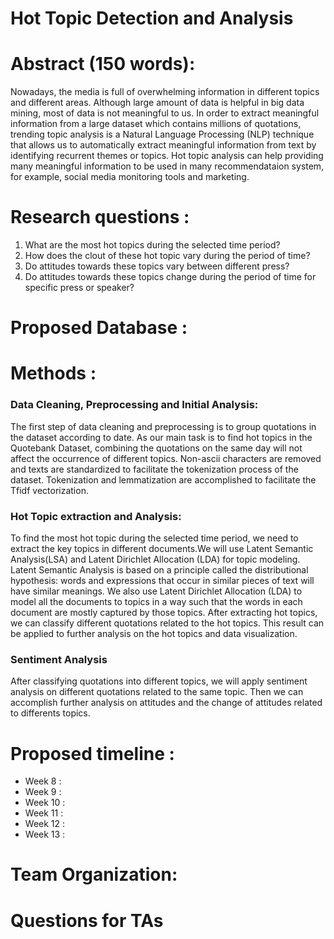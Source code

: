 # Hot Topic Detection and Analysis

# Abstract  (150 words):

Nowadays, the media is full of overwhelming information in different topics and different areas. Although large amount of data is helpful in big data mining, most of data is not meaningful to us. In order to extract meaningful information from a large dataset which contains millions of quotations, trending topic analysis is a Natural Language Processing (NLP) technique that allows us to automatically extract meaningful information from text by identifying recurrent themes or topics. Hot topic analysis can help providing many meaningful information to be used in many recommendataion system, for example, social media monitoring tools and marketing.

# Research questions : 

1. What are the most hot topics during the selected time period?
2. How does the clout of these hot topic vary during the period of time?
3. Do attitudes towards these topics vary between different press?
4. Do attitudes towards these topics change during the period of time for specific press or speaker? 


# Proposed Database : 

 
# Methods : 
### Data Cleaning, Preprocessing and Initial Analysis:
The first step of data cleaning and preprocessing is to group quotations in the dataset according to date. As our main task is to find hot topics in the Quotebank Dataset, combining the quotations on the same day will not affect the occurrence of different topics. Non-ascii characters are removed and texts are standardized to facilitate the tokenization process of the dataset. Tokenization and lemmatization are accomplished to facilitate the Tfidf vectorization.

### Hot Topic extraction and Analysis:
To find the most hot topic during the selected time period, we need to extract the key topics in different documents.We will use Latent Semantic Analysis(LSA) and Latent Dirichlet Allocation (LDA) for topic modeling. Latent Semantic Analysis is based on a principle called the distributional hypothesis: words and expressions that occur in similar pieces of text will have similar meanings. We also use Latent Dirichlet Allocation (LDA) to model all the documents to topics in a way such that the words in each document are mostly captured by those topics. After extracting hot topics, we can classify different quotations related to the hot topics. This result can be applied to further analysis on the hot topics and data visualization.  

### Sentiment Analysis
After classifying quotations into different topics, we will apply sentiment analysis on different quotations related to the same topic. Then we can accomplish further analysis on attitudes and the change of attitudes related to differents topics.
# Proposed timeline :
- Week 8 : 
- Week 9 : 
- Week 10 : 
- Week 11 :
- Week 12 :
- Week 13 : 

# Team Organization:
# Questions for TAs

